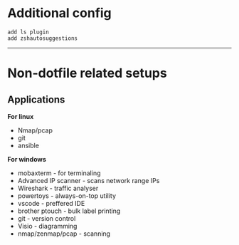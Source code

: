 # Additional config
```
add ls plugin
add zshautosuggestions
```
---

# Non-dotfile related setups

## Applications

**For linux**
- Nmap/pcap
- git
- ansible

**For windows**
- mobaxterm - for terminaling
- Advanced IP scanner - scans network range IPs
- Wireshark - traffic analyser
- powertoys -  always-on-top utility
- vscode - preffered IDE
- brother ptouch - bulk label printing
- git - version control
- Visio - diagramming
- nmap/zenmap/pcap - scanning

  


